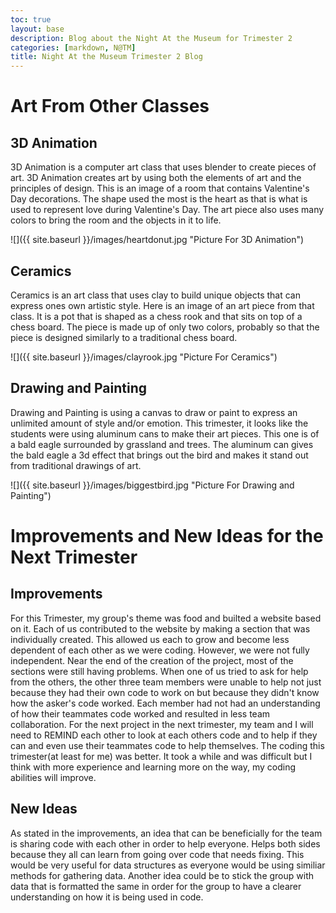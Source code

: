 ```yaml
---
toc: true
layout: base
description: Blog about the Night At the Museum for Trimester 2
categories: [markdown, N@TM]
title: Night At the Museum Trimester 2 Blog
---
```


# Art From Other Classes

## 3D Animation
3D Animation is a computer art class that uses blender to create pieces of art. 3D Animation creates art by using both the elements of art and the principles of design. This is an image of a room that contains Valentine's Day decorations. The shape used the most is the heart as that is what is used to represent love during Valentine's Day. The art piece also uses many colors to bring the room and the objects in it to life.

![]({{ site.baseurl }}/images/heartdonut.jpg "Picture For 3D Animation")

## Ceramics
Ceramics is an art class that uses clay to build unique objects that can express ones own artistic style. Here is an image of an art piece from that class. It is a pot that is shaped as a chess rook and that sits on top of a chess board. The piece is made up of only two colors, probably so that the piece is designed similarly to a traditional chess board. 

![]({{ site.baseurl }}/images/clayrook.jpg "Picture For Ceramics")

## Drawing and Painting
Drawing and Painting is using a canvas to draw or paint to express an unlimited amount of style and/or emotion. This trimester, it looks like the students were using aluminum cans to make their art pieces. This one is of a bald eagle surrounded by grassland and trees. The aluminum can gives the bald eagle a 3d effect that brings out the bird and makes it stand out from traditional drawings of art.

![]({{ site.baseurl }}/images/biggestbird.jpg "Picture For Drawing and Painting")

# Improvements and New Ideas for the Next Trimester

## Improvements
For this Trimester, my group's theme was food and builted a website based on it. Each of us contributed to the website by making a section that was individually created. This allowed us each to grow and become less dependent of each other as we were coding. However, we were not fully independent. Near the end of the creation of the project, most of the sections were still having problems. When one of us tried to ask for help from the others, the other three team members were unable to help not just because they had their own code to work on but because they didn't know how the asker's code worked. Each member had not had an understanding of how their teammates code worked and resulted in less team collaboration. For the next project in the next trimester, my team and I will need to REMIND each other to look at each others code and to help if they can and even use their teammates code to help themselves. The coding this trimester(at least for me) was better. It took a while and was difficult but I think with more experience and learning more on the way, my coding abilities will improve.

## New Ideas
As stated in the improvements, an idea that can be beneficially for the team is sharing code with each other in order to help everyone. Helps both sides because they all can learn from going over code that needs fixing. This would be very useful for data structures as everyone would be using similiar methods for gathering data. Another idea could be to stick the group with data that is formatted the same in order for the group to have a clearer understanding on how it is being used in code.
